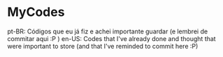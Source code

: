 # MyCodes

pt-BR: Códigos que eu já fiz e achei importante guardar (e lembrei de commitar aqui :P )
en-US: Codes that I've already done and thought that were important to store (and that I've reminded to commit here :P)
